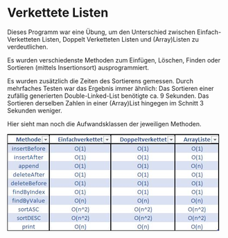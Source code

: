 <h1>Verkettete Listen</h1>

Dieses Programm war eine Übung, um den Unterschied zwischen Einfach-Verketteten Listen, Doppelt Verketteten Listen und (Array)Listen zu verdeutlichen.

Es wurden verschiedenste Methoden zum Einfügen, Löschen, Finden oder Sortieren (mittels Insertionsort) ausprogrammiert.

Es wurden zusätzlich die Zeiten des Sortierens gemessen. Durch mehrfaches Testen war das Ergebnis immer ähnlich:
Das Sortieren einer zufällig generierten Double-Linked-List benötigte ca. 9 Sekunden. Das Sortieren derselben Zahlen in einer
 (Array)List hingegen im Schnitt 3 Sekunden weniger.

Hier sieht man noch die Aufwandsklassen der jeweiligen Methoden.

<img src="Aufwandsklasse.JPG">
